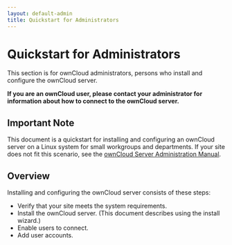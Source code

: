 ```yaml
---
layout: default-admin
title: Quickstart for Administrators
---
```


# Quickstart for Administrators
This section is for ownCloud administrators, persons who install and configure the ownCloud server.

**If you are an ownCloud user, please contact your administrator for information about how to connect to the ownCloud server.**

## Important Note
This document is a quickstart for installing and configuring an ownCloud server
on a Linux system for small workgroups and departments. If your site does not 
fit this scenario, see the [ownCloud Server Administration Manual](https://doc.owncloud.org/server/10.0/admin_manual/contents.html).

## Overview
Installing and configuring the ownCloud server consists of these steps:
* Verify that your site meets the system requirements.
* Install the ownCloud server. (This document describes using the install wizard.)
* Enable users to connect.
* Add user accounts.


